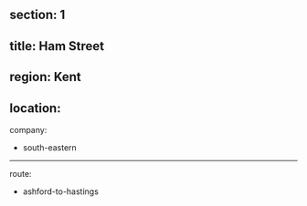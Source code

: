 section: 1
----
title: Ham Street
----
region: Kent
----
location: 
----
company:
- south-eastern
----
route:
- ashford-to-hastings
